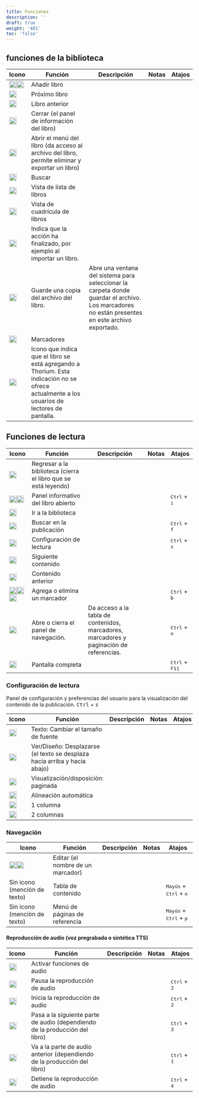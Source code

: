```yaml
---
title: Funciones
description: ''
draft: true
weight: '401'
toc: 'false'
---
```


## funciones de la biblioteca

Icono | Función | Descripción | Notas | Atajos
--- | --- | --- | --- | ---
<img class="icons" src="/images/icons/baseline-add-24px.svg" alt="Icono" width="20px"><img class="icons" src="/images/icons/plus.svg" alt="Icono +" width="20px"> | <span class="function">Añadir libro</span> |  |  |
<img class="icons" src="/images/icons/baseline-arrow_forward_ios-24px.svg" alt="Icono Flecha derecha" width="20px"> | <span class="function">Próximo libro	</span> |  |  |
<img class="icons" src="/images/icons/baseline-arrow_left_ios-24px.svg" alt="Icono Flecha izquierda" width="20px"> | <span class="function">Libro anterior	</span> |  |  |
<img class="icons" src="/images/icons/baseline-close-24px.svg" alt="Icono x" width="20px"> | <span class="function"> Cerrar (el panel de información del libro)		</span> |  |  |
<img class="icons" src="/images/icons/menu.svg" alt="Icono 3 puntos" width="20px"> | <span class="function">Abrir el menú del libro (da acceso al archivo del libro, permite eliminar y exportar un libro)		</span> |  |  |
<img class="icons" src="/images/icons/magnifying_glass.svg" alt="Icono de lupa" width="20px"> | <span class="function">Buscar</span> |  |  |
<img class="icons" src="/images/icons/baseline-view_list-24px.svg" alt="Lista de iconos" width="20px"> | <span class="function">Vista de lista de libros</span> |  |  |
<img class="icons" src="/images/icons/baseline-view_module-24px.svg" alt="Cuadrícula de iconos" width="20px"> | <span class="function">Vista de cuadrícula de libros	</span> |  |  |
<img class="icons" src="/images/icons/done.svg" alt="Icono circular" width="20px"> | <span class="function">Indica que la acción ha finalizado, por ejemplo al importar un libro.</span> |  |  |
<img class="icons" src="/images/icons/download.svg" alt="Icono de flecha hacia abajo para formar un cuadro" width="20px"> | <span class="function">Guarde una copia del archivo del libro. </span> | Abre una ventana del sistema para seleccionar la carpeta donde guardar el archivo. Los marcadores no están presentes en este archivo exportado. |  |
 |  |  |  |
<img class="icons" src="/images/icons/landmark.svg" alt="Marcadores de iconos" width="20px"> | <span class="function">  Marcadores</span> |  |  |
<img class="icons" src="/images/icons/loader.svg" alt="Icono" width="20px"> | <span class="function">Icono que indica que el libro se está agregando a Thorium. Esta indicación no se ofrece actualmente a los usuarios de lectores de pantalla.</span> |  |  |

## Funciones de lectura

Icono | Función | Descripción | Notas | Atajos
--- | --- | --- | --- | ---
<img class="icons" src="/images/icons/baseline-arrow_back-24px.svg" alt="Icono de flecha a la izquierda" width="20px"> | <span class="function"> Regresar a la biblioteca (cierra el libro que se está leyendo)	</span> |  |  |
<img class="icons" src="/images/icons/info.svg" alt="Información del icono" width="20px"><img class="icons" src="/images/icons/outline-info-24px.svg" alt="Información del icono" width="20px"> | <span class="function">Panel informativo del libro abierto</span> |  |  | <kbd>Ctrl</kbd> + <kbd>i</kbd>
<img class="icons" src="/images/icons/outline-flip_to_front-24px.svg" alt="Icono Mostrar la biblioteca" width="20px"> | <span class="function">Ir a la biblioteca	</span> |  |  |
<img class="icons" src="/images/icons/magnifying_glass.svg" alt="Icono de lupa" width="20px"> | <span class="function">Buscar en la publicación</span> |  |  | <kbd>Ctrl</kbd> + <kbd>f</kbd>
<img class="icons" src="/images/icons/font-size.svg" alt="Configuración de iconos" width="20px"> | <span class="function"> Configuración de lectura</span> |  |  | <kbd>Ctrl</kbd> + <kbd>s</kbd>
<img class="icons" src="/images/icons/baseline-arrow_forward_ios-24px.svg" alt="Icono de flecha derecha" width="20px"> | <span class="function">Siguiente contenido		</span> |  |  |
<img class="icons" src="/images/icons/baseline-arrow_left_ios-24px.svg" alt="Icono gauche" width="20px"> | <span class="function"> Contenido anterior	</span> |  |  |
<img class="icons" src="/images/icons/outline-bookmark-24px.svg" alt="" width="20px"><img class="icons" src="/images/icons/outline-bookmark-24px-grey.svg" alt="Marcadores de iconos" width="20px"><img class="icons" src="/images/icons/outline-bookmark_border-24px.svg" alt="Página de marca de iconos" width="20px"> | <span class="function">Agrega o elimina un marcador</span> |  |  | <kbd>Ctrl</kbd> + <kbd>b</kbd>
<img class="icons" src="/images/icons/open_book.svg" alt="Navegación por iconos" width="20px"> | <span class="function">Abre o cierra el panel de navegación.</span> | Da acceso a la tabla de contenidos, marcadores, marcadores y paginación de referencias. |  | <kbd>Ctrl</kbd> + <kbd>n</kbd>
<img class="icons" src="/images/icons/sharp-crop_free-24px.svg" alt="Icono Modo de pantalla completa" width="20px"> | <span class="function">Pantalla completa </span> |  |  | <kbd>Ctrl</kbd> + <kbd>F11</kbd>

### Configuración de lectura

Panel de configuración y preferencias del usuario para la visualización del contenido de la publicación. <kbd>Ctrl</kbd> + <kbd>s</kbd>

Icono | Función | Descripción | Notas | Atajos
--- | --- | --- | --- | ---
<img class="icons" src="/images/icons/font-size.svg" alt="Icono de tamaño de texto" width="20px"> | <span class="function">Texto: Cambiar el tamaño de fuente	</span> |  |  |
<img class="icons" src="/images/icons/auto.svg" alt="Icono" width="20px"> | <span class="function">Ver/Diseño: Desplazarse (el texto se desplaza hacia arriba y hacia abajo)</span> |  |  |
<img class="icons" src="/images/icons/pagine.svg" alt="Icono" width="20px"> | <span class="function">Visualización/disposición: paginada		</span> |  |  |
<img class="icons" src="/images/icons/paragraph-left.svg" alt="Icono" width="20px"> | <span class="function">Alineación automática	</span> |  |  |
<img class="icons" src="/images/icons/colonne.svg" alt="Icono" width="20px"> | <span class="function">1 columna</span> |  |  |
<img class="icons" src="/images/icons/colonne2.svg" alt="Icono" width="20px"> | <span class="function"> 2 columnas</span> |  |  |

### Navegación

Icono | Función | Descripción | Notas | Atajos
--- | --- | --- | --- | ---
<img class="icons" src="/images/icons/baseline-edit-24px.svg" alt="Icono" width="20px"><img class="icons" src="/images/icons/baseline-edit-24px-grey.svg" alt="Editar icono" width="20px"> | <span class="function">Editar (el nombre de un marcador)</span> |  |  |
Sin icono (mención de texto) | Tabla de contenido |  |  | <kbd>Mayús</kbd> + <kbd>Ctrl</kbd> + <kbd>n</kbd>
Sin icono (mención de texto) | Menú de páginas de referencia |  |  | <kbd>Mayús</kbd> + <kbd>Ctrl</kbd> + <kbd>p</kbd>

#### Reproducción de audio (voz pregrabada o sintética TTS)

Icono | Función | Descripción | Notas | Atajos
--- | --- | --- | --- | ---
<img class="icons" src="/images/icons/baseline-volume_up-24px.svg" alt="Icono Activar texto a voz" width="20px"> | <span class="function">Activar funciones de audio</span> |  |  |
<img class="icons" src="/images/icons/baseline-pause-24px.svg" alt="Pausa de icono" width="20px"> | <span class="function">Pausa la reproducción de audio </span> |  |  | <kbd>Ctrl</kbd> + <kbd>2</kbd>
<img class="icons" src="/images/icons/baseline-play_arrow-24px.svg" alt="Juego de iconos" width="20px"> | <span class="function"> Inicia la reproducción de audio</span> |  |  | <kbd>Ctrl</kbd> + <kbd>2</kbd>
<img class="icons" src="/images/icons/baseline-skip_next-24px.svg" alt="Icono anterior" width="20px"> | <span class="function">Pasa a la siguiente parte de audio (dependiendo de la producción del libro)</span> |  |  | <kbd>Ctrl</kbd> + <kbd>3</kbd>
<img class="icons" src="/images/icons/baseline-skip_previous-24px.svg" alt="Icono siguiente" width="20px"> | <span class="function">Va a la parte de audio anterior (dependiendo de la producción del libro)</span> |  |  | <kbd>Ctrl</kbd> + <kbd>1</kbd>
<img class="icons" src="/images/icons/baseline-stop-24px.svg" alt="Icono" width="20px"> | <span class="function">Detiene la reproducción de audio </span> |  |  | <kbd>Ctrl</kbd> + <kbd>4</kbd>
